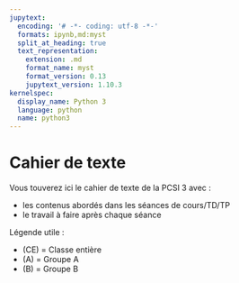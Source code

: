```yaml
---
jupytext:
  encoding: '# -*- coding: utf-8 -*-'
  formats: ipynb,md:myst
  split_at_heading: true
  text_representation:
    extension: .md
    format_name: myst
    format_version: 0.13
    jupytext_version: 1.10.3
kernelspec:
  display_name: Python 3
  language: python
  name: python3
---
```

# Cahier de texte
Vous touverez ici le cahier de texte de la PCSI 3 avec :
* les contenus abordés dans les séances de cours/TD/TP
* le travail à faire après chaque séance

Légende utile :
* (CE) = Classe entière
* (A) = Groupe A
* (B) = Groupe B